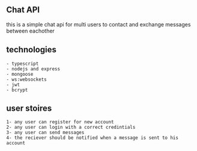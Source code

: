 
## Chat API

this is a simple chat api for multi users to contact and exchange messages between eachother

## technologies 
    - typescript
    - nodejs and express
    - mongoose
    - ws:websockets
    - jwt
    - bcrypt

## user stoires
    1- any user can register for new account
    2- any user can login with a correct credintials 
    3- any user can send messages 
    4- the reciever should be notified when a message is sent to his account 

